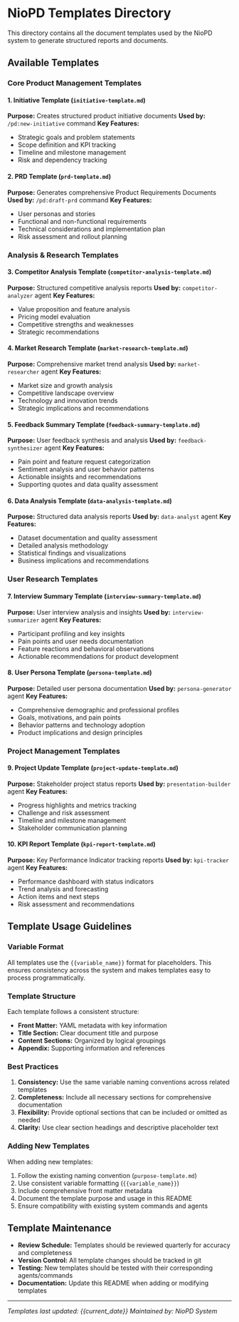 # NioPD Templates Directory

This directory contains all the document templates used by the NioPD system to generate structured reports and documents.

## Available Templates

### Core Product Management Templates

#### 1. Initiative Template (`initiative-template.md`)
**Purpose:** Creates structured product initiative documents
**Used by:** `/pd:new-initiative` command
**Key Features:**
- Strategic goals and problem statements
- Scope definition and KPI tracking
- Timeline and milestone management
- Risk and dependency tracking

#### 2. PRD Template (`prd-template.md`)
**Purpose:** Generates comprehensive Product Requirements Documents
**Used by:** `/pd:draft-prd` command
**Key Features:**
- User personas and stories
- Functional and non-functional requirements
- Technical considerations and implementation plan
- Risk assessment and rollout planning

### Analysis & Research Templates

#### 3. Competitor Analysis Template (`competitor-analysis-template.md`)
**Purpose:** Structured competitive analysis reports
**Used by:** `competitor-analyzer` agent
**Key Features:**
- Value proposition and feature analysis
- Pricing model evaluation
- Competitive strengths and weaknesses
- Strategic recommendations

#### 4. Market Research Template (`market-research-template.md`)
**Purpose:** Comprehensive market trend analysis
**Used by:** `market-researcher` agent
**Key Features:**
- Market size and growth analysis
- Competitive landscape overview
- Technology and innovation trends
- Strategic implications and recommendations

#### 5. Feedback Summary Template (`feedback-summary-template.md`)
**Purpose:** User feedback synthesis and analysis
**Used by:** `feedback-synthesizer` agent
**Key Features:**
- Pain point and feature request categorization
- Sentiment analysis and user behavior patterns
- Actionable insights and recommendations
- Supporting quotes and data quality assessment

#### 6. Data Analysis Template (`data-analysis-template.md`)
**Purpose:** Structured data analysis reports
**Used by:** `data-analyst` agent
**Key Features:**
- Dataset documentation and quality assessment
- Detailed analysis methodology
- Statistical findings and visualizations
- Business implications and recommendations

### User Research Templates

#### 7. Interview Summary Template (`interview-summary-template.md`)
**Purpose:** User interview analysis and insights
**Used by:** `interview-summarizer` agent
**Key Features:**
- Participant profiling and key insights
- Pain points and user needs documentation
- Feature reactions and behavioral observations
- Actionable recommendations for product development

#### 8. User Persona Template (`persona-template.md`)
**Purpose:** Detailed user persona documentation
**Used by:** `persona-generator` agent
**Key Features:**
- Comprehensive demographic and professional profiles
- Goals, motivations, and pain points
- Behavior patterns and technology adoption
- Product implications and design principles

### Project Management Templates

#### 9. Project Update Template (`project-update-template.md`)
**Purpose:** Stakeholder project status reports
**Used by:** `presentation-builder` agent
**Key Features:**
- Progress highlights and metrics tracking
- Challenge and risk assessment
- Timeline and milestone management
- Stakeholder communication planning

#### 10. KPI Report Template (`kpi-report-template.md`)
**Purpose:** Key Performance Indicator tracking reports
**Used by:** `kpi-tracker` agent
**Key Features:**
- Performance dashboard with status indicators
- Trend analysis and forecasting
- Action items and next steps
- Risk assessment and recommendations

## Template Usage Guidelines

### Variable Format
All templates use the `{{variable_name}}` format for placeholders. This ensures consistency across the system and makes templates easy to process programmatically.

### Template Structure
Each template follows a consistent structure:
- **Front Matter:** YAML metadata with key information
- **Title Section:** Clear document title and purpose
- **Content Sections:** Organized by logical groupings
- **Appendix:** Supporting information and references

### Best Practices

1. **Consistency:** Use the same variable naming conventions across related templates
2. **Completeness:** Include all necessary sections for comprehensive documentation
3. **Flexibility:** Provide optional sections that can be included or omitted as needed
4. **Clarity:** Use clear section headings and descriptive placeholder text

### Adding New Templates

When adding new templates:
1. Follow the existing naming convention (`purpose-template.md`)
2. Use consistent variable formatting (`{{variable_name}}`)
3. Include comprehensive front matter metadata
4. Document the template purpose and usage in this README
5. Ensure compatibility with existing system commands and agents

## Template Maintenance

- **Review Schedule:** Templates should be reviewed quarterly for accuracy and completeness
- **Version Control:** All template changes should be tracked in git
- **Testing:** New templates should be tested with their corresponding agents/commands
- **Documentation:** Update this README when adding or modifying templates

---
*Templates last updated: {{current_date}}*
*Maintained by: NioPD System*